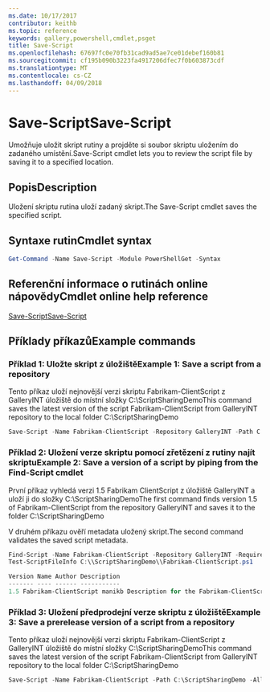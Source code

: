 ```yaml
---
ms.date: 10/17/2017
contributor: keithb
ms.topic: reference
keywords: gallery,powershell,cmdlet,psget
title: Save-Script
ms.openlocfilehash: 67697fc0e70fb31cad9ad5ae7ce01debef160b81
ms.sourcegitcommit: cf195b090b3223fa4917206dfec7f0b603873cdf
ms.translationtype: MT
ms.contentlocale: cs-CZ
ms.lasthandoff: 04/09/2018
---
```

# <a name="save-script"></a><span data-ttu-id="853f7-103">Save-Script</span><span class="sxs-lookup"><span data-stu-id="853f7-103">Save-Script</span></span>

<span data-ttu-id="853f7-104">Umožňuje uložit skript rutiny a projděte si soubor skriptu uložením do zadaného umístění.</span><span class="sxs-lookup"><span data-stu-id="853f7-104">Save-Script cmdlet lets you to review the script file by saving it to a specified location.</span></span>

## <a name="description"></a><span data-ttu-id="853f7-105">Popis</span><span class="sxs-lookup"><span data-stu-id="853f7-105">Description</span></span>

<span data-ttu-id="853f7-106">Uložení skriptu rutina uloží zadaný skript.</span><span class="sxs-lookup"><span data-stu-id="853f7-106">The Save-Script cmdlet saves the specified script.</span></span>

## <a name="cmdlet-syntax"></a><span data-ttu-id="853f7-107">Syntaxe rutin</span><span class="sxs-lookup"><span data-stu-id="853f7-107">Cmdlet syntax</span></span>

```powershell
Get-Command -Name Save-Script -Module PowerShellGet -Syntax
```
## <a name="cmdlet-online-help-reference"></a><span data-ttu-id="853f7-108">Referenční informace o rutinách online nápovědy</span><span class="sxs-lookup"><span data-stu-id="853f7-108">Cmdlet online help reference</span></span>

[<span data-ttu-id="853f7-109">Save-Script</span><span class="sxs-lookup"><span data-stu-id="853f7-109">Save-Script</span></span>](http://go.microsoft.com/fwlink/?LinkId=619786)

## <a name="example-commands"></a><span data-ttu-id="853f7-110">Příklady příkazů</span><span class="sxs-lookup"><span data-stu-id="853f7-110">Example commands</span></span>

### <a name="example-1-save-a-script-from-a-repository"></a><span data-ttu-id="853f7-111">Příklad 1: Uložte skript z úložiště</span><span class="sxs-lookup"><span data-stu-id="853f7-111">Example 1: Save a script from a repository</span></span>
<span data-ttu-id="853f7-112">Tento příkaz uloží nejnovější verzi skriptu Fabrikam-ClientScript z GalleryINT úložiště do místní složky C:\ScriptSharingDemo</span><span class="sxs-lookup"><span data-stu-id="853f7-112">This command saves the latest version of the script Fabrikam-ClientScript from GalleryINT repository to the local folder C:\ScriptSharingDemo</span></span>

```powershell
Save-Script -Name Fabrikam-ClientScript -Repository GalleryINT -Path C:\ScriptSharingDemo
```

### <a name="example-2-save-a-version-of-a-script-by-piping-from-the-find-script-cmdlet"></a><span data-ttu-id="853f7-113">Příklad 2: Uložení verze skriptu pomocí zřetězení z rutiny najít skriptu</span><span class="sxs-lookup"><span data-stu-id="853f7-113">Example 2: Save a version of a script by piping from the Find-Script cmdlet</span></span>

<span data-ttu-id="853f7-114">První příkaz vyhledá verzi 1.5 Fabrikam ClientScript z úložiště GalleryINT a uloží ji do složky C:\ScriptSharingDemo</span><span class="sxs-lookup"><span data-stu-id="853f7-114">The first command finds version 1.5 of Fabrikam-ClientScript from the repository GalleryINT and saves it to the folder C:\ScriptSharingDemo</span></span>

<span data-ttu-id="853f7-115">V druhém příkazu ověří metadata uložený skript.</span><span class="sxs-lookup"><span data-stu-id="853f7-115">The second command validates the saved script metadata.</span></span>

```powershell
Find-Script -Name Fabrikam-ClientScript -Repository GalleryINT -RequiredVersion 1.5 | Save-Script -Path C:\\ScriptSharingDemo
Test-ScriptFileInfo C:\\ScriptSharingDemo\\Fabrikam-ClientScript.ps1

Version Name Author Description
------- ---- ------ -----------
1.5 Fabrikam-ClientScript manikb Description for the Fabrikam-ClientScript script
```

### <a name="example-3-save-a-prerelease-version-of-a-script-from-a-repository"></a><span data-ttu-id="853f7-116">Příklad 3: Uložení předprodejní verze skriptu z úložiště</span><span class="sxs-lookup"><span data-stu-id="853f7-116">Example 3: Save a prerelease version of a script from a repository</span></span>
<span data-ttu-id="853f7-117">Tento příkaz uloží nejnovější verzi skriptu Fabrikam-ClientScript z GalleryINT úložiště do místní složky C:\ScriptSharingDemo</span><span class="sxs-lookup"><span data-stu-id="853f7-117">This command saves the latest version of the script Fabrikam-ClientScript from GalleryINT repository to the local folder C:\ScriptSharingDemo</span></span>

```powershell
Save-Script -Name Fabrikam-ClientScript -Path C:\ScriptSharingDemo -AllowPrerelease
```